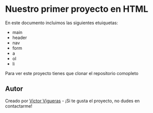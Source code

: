 # Nuestro primer proyecto en HTML

En este documento incluimos las siguientes etuiquetas:
- main
- header
- nav
- form
- a
- ol
- li

Para ver este proyecto tienes que clonar el repositorio comopleto

## Autor

Creado por [Victor Vigueras](https://github.com/vviguerashd) - ¡Si te gusta el proyecto, no dudes en contactarme!